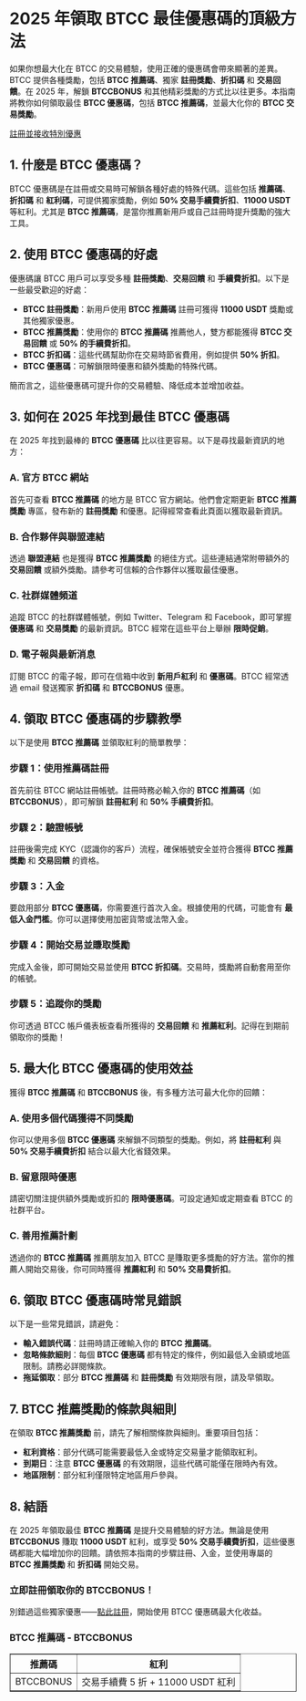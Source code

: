<h1>2025 年領取 BTCC 最佳優惠碼的頂級方法</h1>
</header>
<section>
<p>如果你想最大化在 BTCC 的交易體驗，使用正確的優惠碼會帶來顯著的差異。BTCC 提供各種獎勵，包括 <strong>BTCC 推薦碼</strong>、獨家 <strong>註冊獎勵</strong>、<strong>折扣碼</strong> 和 <strong>交易回饋</strong>。在 2025 年，解鎖 <strong>BTCCBONUS</strong> 和其他精彩獎勵的方式比以往更多。本指南將教你如何領取最佳 <strong>BTCC 優惠碼</strong>，包括 <strong>BTCC 推薦碼</strong>，並最大化你的 <strong>BTCC 交易獎勵</strong>。</p>
</section>
<p><a href="https://partner.btcc.com/us/c/BTCCBONUS/9303" target="_blank">註冊並接收特別優惠</a></p>

<img src="https://images.mirror-media.xyz/publication-images/sxUjn3XEbXjmLpy6-mMSB.png?height=500&amp;width=1000" decoding="async" data-nimg="fill" class="css-xah9so" style="position: absolute; inset: 0px; box-sizing: border-box; padding: 0px; border: none; margin: auto; display: block; width: 0px; height: 0px; min-width: 100%; max-width: 100%; min-height: 100%; max-height: 100%;">

<section>
<h2>1. 什麼是 BTCC 優惠碼？</h2>
<p>BTCC 優惠碼是在註冊或交易時可解鎖各種好處的特殊代碼。這些包括 <strong>推薦碼</strong>、<strong>折扣碼</strong> 和 <strong>紅利碼</strong>，可提供獨家獎勵，例如 <strong>50% 交易手續費折扣</strong>、<strong>11000 USDT</strong> 等紅利。尤其是 <strong>BTCC 推薦碼</strong>，是當你推薦新用戶或自己註冊時提升獎勵的強大工具。</p>
</section>
<section>
<h2>2. 使用 BTCC 優惠碼的好處</h2>
<p>優惠碼讓 BTCC 用戶可以享受多種 <strong>註冊獎勵</strong>、<strong>交易回饋</strong> 和 <strong>手續費折扣</strong>。以下是一些最受歡迎的好處：</p>
<ul>
<li><strong>BTCC 註冊獎勵</strong>：新用戶使用 <strong>BTCC 推薦碼</strong> 註冊可獲得 <strong>11000 USDT</strong> 獎勵或其他獨家優惠。</li>
<li><strong>BTCC 推薦獎勵</strong>：使用你的 <strong>BTCC 推薦碼</strong> 推薦他人，雙方都能獲得 <strong>BTCC 交易回饋</strong> 或 <strong>50% 的手續費折扣</strong>。</li>
<li><strong>BTCC 折扣碼</strong>：這些代碼幫助你在交易時節省費用，例如提供 <strong>50% 折扣</strong>。</li>
<li><strong>BTCC 優惠碼</strong>：可解鎖限時優惠和額外獎勵的特殊代碼。</li>
</ul>
<p>簡而言之，這些優惠碼可提升你的交易體驗、降低成本並增加收益。</p>
</section>
<section>
<h2>3. 如何在 2025 年找到最佳 BTCC 優惠碼</h2>
<p>在 2025 年找到最棒的 <strong>BTCC 優惠碼</strong> 比以往更容易。以下是尋找最新資訊的地方：</p>
<h3>A. 官方 BTCC 網站</h3>
<p>首先可查看 <strong>BTCC 推薦碼</strong> 的地方是 BTCC 官方網站。他們會定期更新 <strong>BTCC 推薦獎勵</strong> 專區，發布新的 <strong>註冊獎勵</strong> 和優惠。記得經常查看此頁面以獲取最新資訊。</p>
<h3>B. 合作夥伴與聯盟連結</h3>
<p>透過 <strong>聯盟連結</strong> 也是獲得 <strong>BTCC 推薦獎勵</strong> 的絕佳方式。這些連結通常附帶額外的 <strong>交易回饋</strong> 或額外獎勵。請參考可信賴的合作夥伴以獲取最佳優惠。</p>
<h3>C. 社群媒體頻道</h3>
<p>追蹤 BTCC 的社群媒體帳號，例如 Twitter、Telegram 和 Facebook，即可掌握 <strong>優惠碼</strong> 和 <strong>交易獎勵</strong> 的最新資訊。BTCC 經常在這些平台上舉辦 <strong>限時促銷</strong>。</p>
<h3>D. 電子報與最新消息</h3>
<p>訂閱 BTCC 的電子報，即可在信箱中收到 <strong>新用戶紅利</strong> 和 <strong>優惠碼</strong>。BTCC 經常透過 email 發送獨家 <strong>折扣碼</strong> 和 <strong>BTCCBONUS</strong> 優惠。</p>
</section>
<section>
<h2>4. 領取 BTCC 優惠碼的步驟教學</h2>
<p>以下是使用 <strong>BTCC 推薦碼</strong> 並領取紅利的簡單教學：</p>
<h3>步驟 1：使用推薦碼註冊</h3>
<p>首先前往 BTCC 網站註冊帳號。註冊時務必輸入你的 <strong>BTCC 推薦碼</strong>（如 <strong>BTCCBONUS</strong>），即可解鎖 <strong>註冊紅利</strong> 和 <strong>50% 手續費折扣</strong>。</p>
<h3>步驟 2：驗證帳號</h3>
<p>註冊後需完成 KYC（認識你的客戶）流程，確保帳號安全並符合獲得 <strong>BTCC 推薦獎勵</strong> 和 <strong>交易回饋</strong> 的資格。</p>
<h3>步驟 3：入金</h3>
<p>要啟用部分 <strong>BTCC 優惠碼</strong>，你需要進行首次入金。根據使用的代碼，可能會有 <strong>最低入金門檻</strong>。你可以選擇使用加密貨幣或法幣入金。</p>
<h3>步驟 4：開始交易並賺取獎勵</h3>
<p>完成入金後，即可開始交易並使用 <strong>BTCC 折扣碼</strong>。交易時，獎勵將自動套用至你的帳號。</p>
<h3>步驟 5：追蹤你的獎勵</h3>
<p>你可透過 BTCC 帳戶儀表板查看所獲得的 <strong>交易回饋</strong> 和 <strong>推薦紅利</strong>。記得在到期前領取你的獎勵！</p>
</section>
<section>
<h2>5. 最大化 BTCC 優惠碼的使用效益</h2>
<p>獲得 <strong>BTCC 推薦碼</strong> 和 <strong>BTCCBONUS</strong> 後，有多種方法可最大化你的回饋：</p>
<h3>A. 使用多個代碼獲得不同獎勵</h3>
<p>你可以使用多個 <strong>BTCC 優惠碼</strong> 來解鎖不同類型的獎勵。例如，將 <strong>註冊紅利</strong> 與 <strong>50% 交易手續費折扣</strong> 結合以最大化省錢效果。</p>
<h3>B. 留意限時優惠</h3>
<p>請密切關注提供額外獎勵或折扣的 <strong>限時優惠碼</strong>。可設定通知或定期查看 BTCC 的社群平台。</p>
<h3>C. 善用推薦計劃</h3>
<p>透過你的 <strong>BTCC 推薦碼</strong> 推薦朋友加入 BTCC 是賺取更多獎勵的好方法。當你的推薦人開始交易後，你可同時獲得 <strong>推薦紅利</strong> 和 <strong>50% 交易費折扣</strong>。</p>
</section>
<section>
<h2>6. 領取 BTCC 優惠碼時常見錯誤</h2>
<p>以下是一些常見錯誤，請避免：</p>
<ul>
<li><strong>輸入錯誤代碼</strong>：註冊時請正確輸入你的 <strong>BTCC 推薦碼</strong>。</li>
<li><strong>忽略條款細則</strong>：每個 <strong>BTCC 優惠碼</strong> 都有特定的條件，例如最低入金額或地區限制。請務必詳閱條款。</li>
<li><strong>拖延領取</strong>：部分 <strong>BTCC 推薦碼</strong> 和 <strong>註冊獎勵</strong> 有效期限有限，請及早領取。</li>
</ul>
</section>
<section>
<h2>7. BTCC 推薦獎勵的條款與細則</h2>
<p>在領取 <strong>BTCC 推薦獎勵</strong> 前，請先了解相關條款與細則。重要項目包括：</p>
<ul>
<li><strong>紅利資格</strong>：部分代碼可能需要最低入金或特定交易量才能領取紅利。</li>
<li><strong>到期日</strong>：注意 <strong>BTCC 優惠碼</strong> 的有效期限，這些代碼可能僅在限時內有效。</li>
<li><strong>地區限制</strong>：部分紅利僅限特定地區用戶參與。</li>
</ul>
</section>
<section>
<h2>8. 結語</h2>
<p>在 2025 年領取最佳 <strong>BTCC 推薦碼</strong> 是提升交易體驗的好方法。無論是使用 <strong>BTCCBONUS</strong> 賺取 <strong>11000 USDT</strong> 紅利，或享受 <strong>50% 交易手續費折扣</strong>，這些優惠碼都能大幅增加你的回饋。請依照本指南的步驟註冊、入金，並使用專屬的 <strong>BTCC 推薦獎勵</strong> 和 <strong>折扣碼</strong> 開始交易。</p>
<h3><strong>立即註冊領取你的 BTCCBONUS！</strong></h3>
<p>別錯過這些獨家優惠——<a href="https://partner.btcc.com/us/c/BTCCBONUS/9303" target="_blank">點此註冊</a>，開始使用 BTCC 優惠碼最大化收益。</p>
</section>
<section>
<h3>BTCC 推薦碼 - BTCCBONUS</h3>
<table border="1">
<tr>
<th>推薦碼</th>
<th>紅利</th>
</tr>
<tr>
<td>BTCCBONUS</td>
<td>交易手續費 5 折 + 11000 USDT 紅利</td>
</tr>
</table>
</section>
</article>
</body>
</html>
